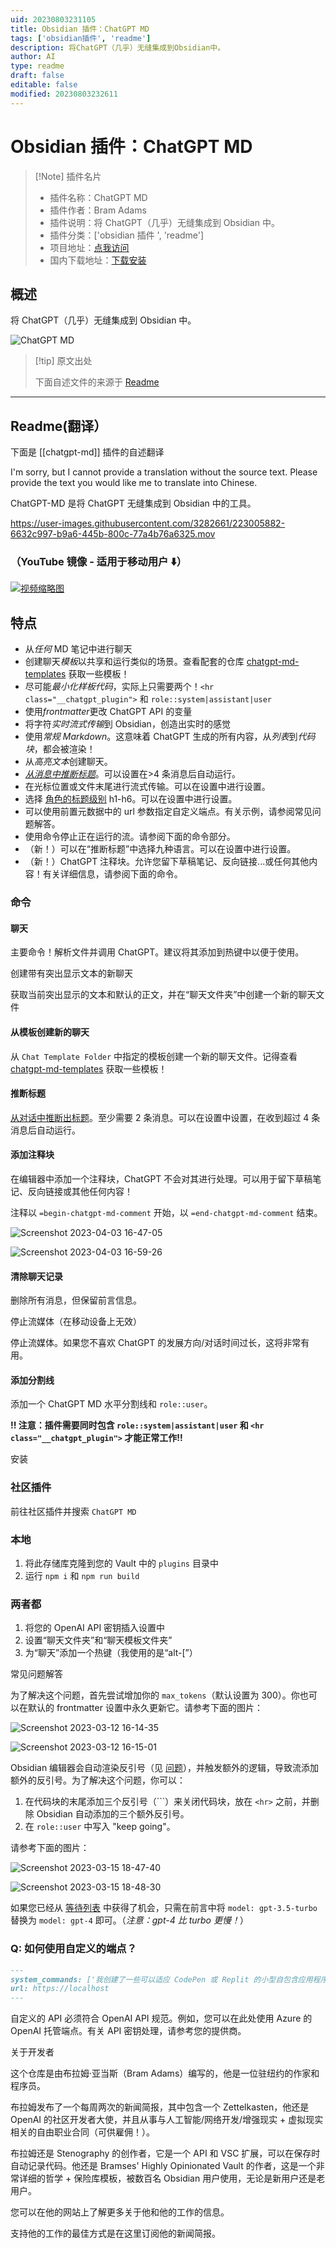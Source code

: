 ```yaml
---
uid: 20230803231105
title: Obsidian 插件：ChatGPT MD
tags: ['obsidian插件', 'readme']
description: 将ChatGPT（几乎）无缝集成到Obsidian中。
author: AI
type: readme
draft: false
editable: false
modified: 20230803232611
---
```


# Obsidian 插件：ChatGPT MD

> [!Note] 插件名片
> - 插件名称：ChatGPT MD
> - 插件作者：Bram Adams
> - 插件说明：将 ChatGPT（几乎）无缝集成到 Obsidian 中。
> - 插件分类：['obsidian 插件 ', 'readme']
> - 项目地址：[点我访问](https://github.com/bramses/chatgpt-md)
> - 国内下载地址：[下载安装](https://pkmer.cn/products/plugin/pluginMarket/?chatgpt-md)

## 概述

将 ChatGPT（几乎）无缝集成到 Obsidian 中。

![ChatGPT MD](https://cdn.pkmer.cn/covers/chatgpt-md.png!pkmer)

> [!tip] 原文出处
>
>下面自述文件的来源于 [Readme](https://ghproxy.net/https://raw.githubusercontent.com/bramses/chatgpt-md/master/README.md)
>

---

## Readme(翻译）

下面是 [[chatgpt-md]] 插件的自述翻译

I'm sorry, but I cannot provide a translation without the source text. Please provide the text you would like me to translate into Chinese.

ChatGPT-MD 是将 ChatGPT 无缝集成到 Obsidian 中的工具。

<https://user-images.githubusercontent.com/3282661/223005882-6632c997-b9a6-445b-800c-77a4b76a6325.mov>

### （YouTube 镜像 - 适用于移动用户 ⬇️）

[![视频缩略图](video-thumbnail.png)](https://youtu.be/CxDlol_DDI8)

## 特点

- 从*任何* MD 笔记中进行聊天
- 创建聊天*模板*以共享和运行类似的场景。查看配套的仓库 [chatgpt-md-templates](https://github.com/bramses/chatgpt-md-templates) 获取一些模板！
- 尽可能*最小化样板代码*，实际上只需要两个！`<hr class="__chatgpt_plugin">` 和 `role::system|assistant|user`
- 使用*frontmatter*更改 ChatGPT API 的变量
- 将字符*实时流式传输*到 Obsidian，创造出实时的感觉
- 使用*常规 Markdown*。这意味着 ChatGPT 生成的所有内容，从*列表*到*代码块*，都会被渲染！
- 从*高亮文本*创建聊天。
- [*从消息中推断标题*](https://github.com/bramses/chatgpt-md/discussions/11)。可以设置在>4 条消息后自动运行。
- 在光标位置或文件末尾进行流式传输。可以在设置中进行设置。
- 选择 [角色的标题级别](https://github.com/bramses/chatgpt-md/pull/22) h1-h6。可以在设置中进行设置。
- 可以使用前置元数据中的 url 参数指定自定义端点。有关示例，请参阅常见问题解答。
- 使用命令停止正在运行的流。请参阅下面的命令部分。
- （新！）可以在“推断标题”中选择九种语言。可以在设置中进行设置。
- （新！）ChatGPT 注释块。允许您留下草稿笔记、反向链接...或任何其他内容！有关详细信息，请参阅下面的命令。

### 命令

#### 聊天

主要命令！解析文件并调用 ChatGPT。建议将其添加到热键中以便于使用。

创建带有突出显示文本的新聊天

获取当前突出显示的文本和默认的正文，并在“聊天文件夹”中创建一个新的聊天文件

#### 从模板创建新的聊天

从 `Chat Template Folder` 中指定的模板创建一个新的聊天文件。记得查看 [chatgpt-md-templates](https://github.com/bramses/chatgpt-md-templates) 获取一些模板！

#### 推断标题

[从对话中推断出标题](https://github.com/bramses/chatgpt-md/discussions/11)。至少需要 2 条消息。可以在设置中设置，在收到超过 4 条消息后自动运行。

#### 添加注释块

在编辑器中添加一个注释块，ChatGPT 不会对其进行处理。可以用于留下草稿笔记、反向链接或其他任何内容！

注释以 `=begin-chatgpt-md-comment` 开始，以 `=end-chatgpt-md-comment` 结束。

![Screenshot 2023-04-03 16-47-05](https://user-images.githubusercontent.com/3282661/229628591-eda70076-9e03-44e3-98b5-16be73f39957.png)

![Screenshot 2023-04-03 16-59-26](https://user-images.githubusercontent.com/3282661/229628629-2fc9ec19-7cce-4754-9c09-11f2364395e5.png)

#### 清除聊天记录

删除所有消息，但保留前言信息。

停止流媒体（在移动设备上无效）

停止流媒体。如果您不喜欢 ChatGPT 的发展方向/对话时间过长，这将非常有用。

#### 添加分割线

添加一个 ChatGPT MD 水平分割线和 `role::user`。

**!! 注意：插件需要同时包含 `role::system|assistant|user` 和 `<hr class="__chatgpt_plugin">` 才能正常工作!!**

安装

### 社区插件

前往社区插件并搜索 `ChatGPT MD`

### 本地

1. 将此存储库克隆到您的 Vault 中的 `plugins` 目录中
2. 运行 `npm i` 和 `npm run build`

### 两者都

1. 将您的 OpenAI API 密钥插入设置中
2. 设置“聊天文件夹”和“聊天模板文件夹”
3. 为“聊天”添加一个热键（我使用的是“alt-[”）

常见问题解答

为了解决这个问题，首先尝试增加你的 `max_tokens`（默认设置为 300）。你也可以在默认的 frontmatter 设置中永久更新它。请参考下面的图片：

![Screenshot 2023-03-12 16-14-35](https://user-images.githubusercontent.com/3282661/224571118-080ca393-6f94-4a20-ba98-27bc8b8b6ad2.png)

![Screenshot 2023-03-12 16-15-01](https://user-images.githubusercontent.com/3282661/224571119-cba1be45-3ab1-4b86-b056-ba596bacd918.png)

Obsidian 编辑器会自动渲染反引号（见 [问题](https://github.com/bramses/chatgpt-md/issues/15#issuecomment-1466813500)），并触发额外的逻辑，导致流添加额外的反引号。为了解决这个问题，你可以：

1. 在代码块的末尾添加三个反引号（\`\`\`）来关闭代码块，放在 `<hr>` 之前，并删除 Obsidian 自动添加的三个额外反引号。
2. 在 `role::user` 中写入 "keep going"。

请参考下面的图片：

![Screenshot 2023-03-15 18-47-40](https://user-images.githubusercontent.com/3282661/225460844-54101bf2-d5ac-4725-95b5-c79bf6b6ed6a.png)

![Screenshot 2023-03-15 18-48-30](https://user-images.githubusercontent.com/3282661/225460845-6ff12c98-ea74-4ae8-bc2d-4161e89acdda.png)

如果您已经从 [等待列表](https://openai.com/waitlist/gpt-4-api) 中获得了机会，只需在前言中将 `model: gpt-3.5-turbo` 替换为 `model: gpt-4` 即可。（*注意：gpt-4 比 turbo 更慢！*）

### Q: 如何使用自定义的端点？

```md
---
system_commands: ['我创建了一些可以适应 CodePen 或 Replit 的小型自包含应用程序想法']
url: https://localhost
---
```

自定义的 API 必须符合 OpenAI API 规范。例如，您可以在此处使用 Azure 的 OpenAI 托管端点。有关 API 密钥处理，请参考您的提供商。

关于开发者

这个仓库是由布拉姆·亚当斯（Bram Adams）编写的，他是一位驻纽约的作家和程序员。

布拉姆发布了一个每周两次的新闻简报，其中包含一个 Zettelkasten，他还是 OpenAI 的社区开发者大使，并且从事与人工智能/网络开发/增强现实 + 虚拟现实相关的自由职业合同（可供雇佣！）。

布拉姆还是 Stenography 的创作者，它是一个 API 和 VSC 扩展，可以在保存时自动记录代码。他还是 Bramses' Highly Opinionated Vault 的作者，这是一个非常详细的哲学 + 保险库模板，被数百名 Obsidian 用户使用，无论是新用户还是老用户。

您可以在他的网站上了解更多关于他和他的工作的信息。

支持他的工作的最佳方式是在这里订阅他的新闻简报。

